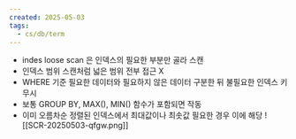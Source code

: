 ```yaml
---
created: 2025-05-03
tags:
  - cs/db/term
---
```

- indes loose scan 은 인덱스의 필요한 부분만 골라 스캔
- 인덱스 범위 스캔처럼 넓은 범위 전부 접근 X
- WHERE 기준 필요한 데이터와 필요하지 않은 데이터 구분한 뒤 불필요한 인덱스 키 무시
- 보통 GROUP BY, MAX(), MIN() 함수가 포함되면 작동
- 이미 오름차순 정렬된 인덱스에서 최대값이나 최솟값 필요한 경우 이에 해당
![[SCR-20250503-qfgw.png]]